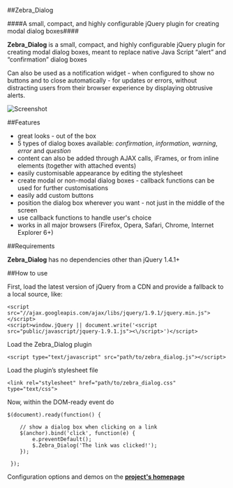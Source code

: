 ##Zebra_Dialog

####A small, compact, and highly configurable jQuery plugin for creating modal dialog boxes####

**Zebra_Dialog** is a small, compact, and highly configurable jQuery plugin for creating modal dialog boxes, meant to replace native Java Script “alert” and “confirmation” dialog boxes

Can also be used as a notification widget - when configured to show no buttons and to close automatically - for updates or errors, without distracting users from their browser experience by displaying obtrusive alerts.

![Screenshot](https://raw.github.com/stefangabos/Zebra_Dialog/master/examples/screenshot.png)

##Features

 - great looks - out of the box
 - 5 types of dialog boxes available: *confirmation*, *information*, *warning*, *error* and *question*
 - content can also be added through AJAX calls, iFrames, or from inline elements (together with attached events)
 - easily customisable appearance by editing the stylesheet
 - create modal or non-modal dialog boxes - callback functions can be used for further customisations
 - easily add custom buttons
 - position the dialog box wherever you want - not just in the middle of the screen
 - use callback functions to handle user's choice
 - works in all major browsers (Firefox, Opera, Safari, Chrome, Internet Explorer 6+)

##Requirements

**Zebra_Dialog** has no dependencies other than jQuery 1.4.1+

##How to use

First, load the latest version of jQuery from a CDN and provide a fallback to a local source, like:

    <script src="//ajax.googleapis.com/ajax/libs/jquery/1.9.1/jquery.min.js"></script>
    <script>window.jQuery || document.write('<script src="public/javascript/jquery-1.9.1.js"><\/script>')</script>

Load the Zebra_Dialog plugin

    <script type="text/javascript" src="path/to/zebra_dialog.js"></script>

Load the plugin’s stylesheet file

    <link rel="stylesheet" href="path/to/zebra_dialog.css" type="text/css">

Now, within the DOM-ready event do

    $(document).ready(function() {

        // show a dialog box when clicking on a link
        $(anchor).bind('click', function(e) {
            e.preventDefault();
            $.Zebra_Dialog('The link was clicked!');
        });

     });

Configuration options and demos on the **[project's homepage](http://stefangabos.ro/jquery/zebra_dialog/)**
